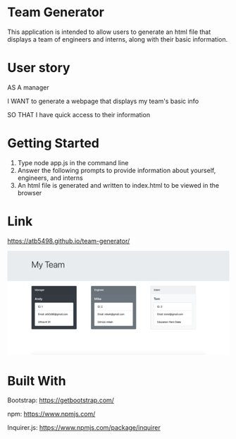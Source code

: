 # Team Generator
This application is intended to allow users to generate an html file that displays a team of engineers and interns, along with their basic information. 

# User story
AS A manager

I WANT to generate a webpage that displays my team's basic info

SO THAT I have quick access to their information

# Getting Started
1. Type node app.js in the command line
2. Answer the following prompts to provide information about yourself, engineers, and interns
3. An html file is generated and written to index.html to be viewed in the browser

# Link
https://atb5498.github.io/team-generator/

![alt text](screen.png "Logo Title Text 1")

# Built With
Bootstrap: https://getbootstrap.com/

npm: https://www.npmjs.com/

Inquirer.js: https://www.npmjs.com/package/inquirer
